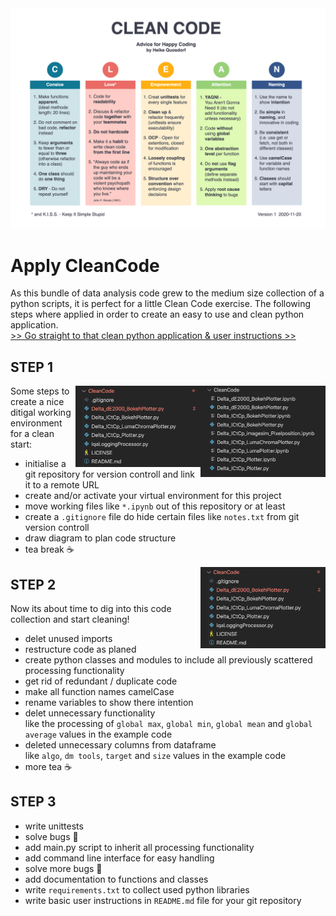 <img src="img/CleanCode_CheatSheet.png" alt="CleanCode_CheatSheet.png">

# Apply CleanCode 

As this bundle of data analysis code grew to the medium size collection of a python scripts, it is perfect for a little Clean Code exercise. The following steps where applied in order to create an easy to use and clean python application. <br>
[>> Go straight to that clean python application & user instructions >>](src/instructions.md)

## STEP 1

<p align="right"><img align="right" width="200" src="img/screenshot1.png" alt="Original state, collection of python scripts">
<img align="right" width="200" src="img/screenshot2.png" alt="Initialise git and clean up working files"></p>

Some steps to create a nice ditigal working environment for a clean start:
- initialise a git repository for version controll and link it to a remote URL
- create and/or activate your virtual environment for this project
- move working files like ```*.ipynb``` out of this repository or at least
- create a ```.gitignore``` file do hide certain files like ```notes.txt``` from git version controll
- draw diagram to plan code structure
- tea break ☕

<img align="right" width="200" src="img/screenshot2.png" alt="Initialise git and clean up working files">

## STEP 2

Now its about time to dig into this code collection and start cleaning!
- delet unused imports
- restructure code as planed
- create python classes and modules to include all previously scattered processing functionality
- get rid of redundant / duplicate code
- make all function names camelCase
- rename variables to show there intention
- delet unnecessary functionality <br>
  like the processing of ```global max```, ```global min```, ```global mean``` and ```global average``` values in the example code
- deleted unnecessary columns from dataframe <br>
  like ```algo```, ```dm tools```, ```target``` and ```size``` values in the example code
- more tea ☕

## STEP 3

- write unittests
- solve bugs 🐞
- add main.py script to inherit all processing functionality
- add command line interface for easy handling
- solve more bugs 🐜
- add documentation to functions and classes
- write ```requirements.txt``` to collect used python libraries
- write basic user instructions in ```README.md``` file for your git repository


